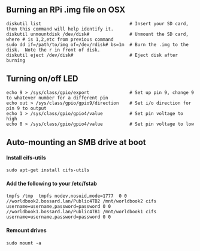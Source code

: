 ## Burning an RPi .img file on OSX

    diskutil list                                 # Insert your SD card, then this command will help identify it.
    diskutil unmountdisk /dev/disk#               # Unmount the SD card, where # is 1,2,etc from previous command
    sudo dd if=/path/to/img of=/dev/rdisk# bs=1m  # Burn the .img to the disk.  Note the r in front of disk.
    diskutil eject /dev/disk#                     # Eject disk after burning

## Turning on/off LED

    echo 9 > /sys/class/gpio/export               # Set up pin 9, change 9 to whatever number for a different pin
    echo out > /sys/class/gpio/gpio9/direction    # Set i/o direction for pin 9 to output
    echo 1 > /sys/class/gpio/gpio4/value          # Set pin voltage to high
    echo 0 > /sys/class/gpio/gpio4/value          # Set pin voltage to low
    
## Auto-mounting an SMB drive at boot

#### Install cifs-utils

    sudo apt-get install cifs-utils
    
#### Add the following to your /etc/fstab

    tmpfs /tmp  tmpfs nodev,nosuid,mode=1777  0 0
    //worldbook2.bossard.lan/Public4TB2 /mnt/worldbook2 cifs username=username,password=password 0 0
    //worldbook1.bossard.lan/Public4TB1 /mnt/worldbook1 cifs username=username,password=password 0 0

#### Remount drives

    sudo mount -a
